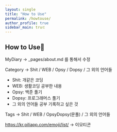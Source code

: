 ```yaml
---
layout: single
title: "How to Use"
permalink: /howtouse/
author_profile: true
sidebar_main: truㄷ
---
```


## How to Use👊
MyDiary -> _pages/about.md 를 통해서 수정

Category -> Shit / WEB / Opsy / Dopsy / 그 외의 언어들
  - Shit: 개같은 코딩
  - WEB: 생활코딩 공부한 내용
  - Opsy: 백준 풀기
  - Dopsy: 프로그래머스 풀기
  - 그 외의 언어들 공부 기록하고 싶은 것
 
Tags -> Shit / WEB / OpsyDopsy(문풀) / 그 외의 언어들

https://kr.piliapp.com/emoji/list/
-> 이모티콘
